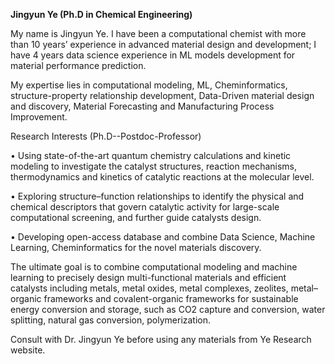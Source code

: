 **Jingyun Ye (Ph.D in Chemical Engineering)**

My name is Jingyun Ye. I have been a computational chemist with more than 10 years’ experience in advanced material design and development; I have 4 years data science experience in ML models development for material performance prediction. 

My expertise lies in computational modeling, ML, Cheminformatics, structure-property relationship development, Data-Driven material design and discovery, Material Forecasting and Manufacturing Process Improvement. 

 Research Interests (Ph.D--Postdoc-Professor) 
 
•	Using state-of-the-art quantum chemistry calculations and kinetic modeling to investigate the catalyst structures, reaction mechanisms, thermodynamics and kinetics of catalytic reactions at the molecular level.

•	Exploring structure–function relationships to identify the physical and chemical descriptors that govern catalytic activity for large-scale computational screening, and further guide catalysts design. 

•	Developing open-access database and combine Data Science, Machine Learning, Cheminformatics for the novel materials discovery.

The ultimate goal is to combine computational modeling and machine learning to precisely design multi-functional materials and efficient catalysts including metals, metal oxides, metal complexes, zeolites, metal–organic frameworks and covalent-organic frameworks for sustainable energy conversion and storage, such as CO2 capture and conversion, water splitting, natural gas conversion, polymerization.


Consult with Dr. Jingyun Ye before using any materials from Ye Research website.  

